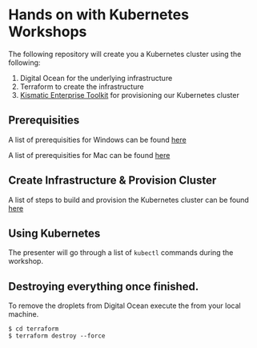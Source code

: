 # Hands on with Kubernetes Workshops

The following repository will create you a Kubernetes cluster using the following:

1. Digital Ocean for the underlying infrastructure
2. Terraform to create the infrastructure
3. [Kismatic Enterprise Toolkit](https://github.com/apprenda/kismatic) for provisioning our Kubernetes cluster

## Prerequisities

A list of prerequisities for Windows can be found [here](docs/windows-prerequisities.md)

A list of prerequisities for Mac can be found [here](docs/mac-prerequisities.md)

## Create Infrastructure & Provision Cluster

A list of steps to build and provision the Kubernetes cluster can be found [here](docs/build-cluster.md)

## Using Kubernetes

The presenter will go through a list of `kubectl` commands during the workshop.

## Destroying everything once finished.

To remove the droplets from Digital Ocean execute the from your local machine.

```
$ cd terraform
$ terraform destroy --force
```